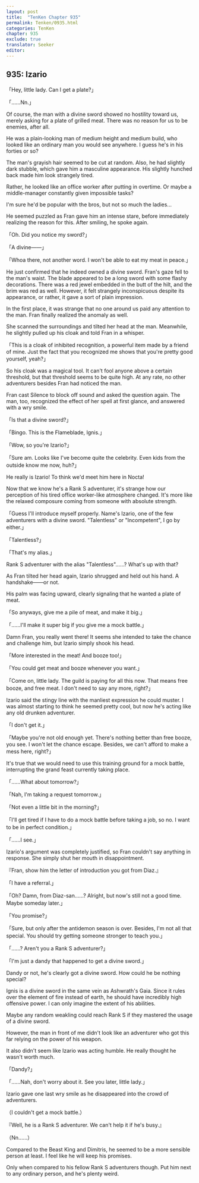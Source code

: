 ```yaml
---
layout: post
title:  "TenKen Chapter 935"
permalink: Tenken/0935.html
categories: TenKen
chapter: 935
exclude: true
translator: Seeker
editor: 
---
```

<h2>935: Izario</h2>

「Hey, little lady. Can I get a plate?」

「……Nn.」

 Of course, the man with a divine sword showed no hostility toward us, merely asking for a plate of grilled meat. There was no reason for us to be enemies, after all.

 He was a plain-looking man of medium height and medium build, who looked like an ordinary man you would see anywhere. I guess he's in his forties or so?

 The man's grayish hair seemed to be cut at random. Also, he had slightly dark stubble, which gave him a masculine appearance. His slightly hunched back made him look strangely tired.

 Rather, he looked like an office worker after putting in overtime. Or maybe a middle-manager constantly given impossible tasks?

 I'm sure he'd be popular with the bros, but not so much the ladies...

 He seemed puzzled as Fran gave him an intense stare, before immediately realizing the reason for this. After smiling, he spoke again.

「Oh. Did you notice my sword?」

「A divine――」

「Whoa there, not another word. I won't be able to eat my meat in peace.」

 He just confirmed that he indeed owned a divine sword. Fran's gaze fell to the man's waist. The blade appeared to be a long sword with some flashy decorations. There was a red jewel embedded in the butt of the hilt, and the brim was red as well. However, it felt strangely inconspicuous despite its appearance, or rather, it gave a sort of plain impression.

 In the first place, it was strange that no one around us paid any attention to the man. Fran finally realized the anomaly as well.

 She scanned the surroundings and tilted her head at the man. Meanwhile, he slightly pulled up his cloak and told Fran in a whisper.

「This is a cloak of inhibited recognition, a powerful item made by a friend of mine. Just the fact that you recognized me shows that you're pretty good yourself, yeah?」

 So his cloak was a magical tool. It can't fool anyone above a certain threshold, but that threshold seems to be quite high. At any rate, no other adventurers besides Fran had noticed the man.

 Fran cast Silence to block off sound and asked the question again. The man, too, recognized the effect of her spell at first glance, and answered with a wry smile.

「Is that a divine sword?」

「Bingo. This is the Flameblade, Ignis.」

「Wow, so you're Izario?」

「Sure am. Looks like I've become quite the celebrity. Even kids from the outside know me now, huh?」

 He really is Izario! To think we'd meet him here in Nocta!

 Now that we know he's a Rank S adventurer, it's strange how our perception of his tired office worker-like atmosphere changed. It's more like the relaxed composure coming from someone with absolute strength.

「Guess I'll introduce myself properly. Name's Izario, one of the few adventurers with a divine sword. "Talentless" or "Incompetent", I go by either.」

「Talentless?」

「That's my alias.」

 Rank S adventurer with the alias "Talentless"……? What's up with that?

 As Fran tilted her head again, Izario shrugged and held out his hand. A handshake――or not.

 His palm was facing upward, clearly signaling that he wanted a plate of meat.

「So anyways, give me a pile of meat, and make it big.」

「……I'll make it super big if you give me a mock battle.」

 Damn Fran, you really went there! It seems she intended to take the chance and challenge him, but Izario simply shook his head.

「More interested in the meat! And booze too!」

「You could get meat and booze whenever you want.」

「Come on, little lady. The guild is paying for all this now. That means free booze, and free meat. I don't need to say any more, right?」

 Izario said the stingy line with the manliest expression he could muster. I was almost starting to think he seemed pretty cool, but now he's acting like any old drunken adventurer.

「I don't get it.」

「Maybe you're not old enough yet. There's nothing better than free booze, you see. I won't let the chance escape. Besides, we can't afford to make a mess here, right?」

 It's true that we would need to use this training ground for a mock battle, interrupting the grand feast currently taking place.

「……What about tomorrow?」

「Nah, I'm taking a request tomorrow.」

「Not even a little bit in the morning?」

「I'll get tired if I have to do a mock battle before taking a job, so no. I want to be in perfect condition.」

「……I see.」

 Izario's argument was completely justified, so Fran couldn't say anything in response. She simply shut her mouth in disappointment.

『Fran, show him the letter of introduction you got from Diaz.』

「I have a referral.」

「Oh? Damn, from Diaz-san……? Alright, but now's still not a good time. Maybe someday later.」

「You promise?」

「Sure, but only after the antidemon season is over. Besides, I'm not all that special. You should try getting someone stronger to teach you.」

「……? Aren't you a Rank S adventurer?」

「I'm just a dandy that happened to get a divine sword.」

 Dandy or not, he's clearly got a divine sword. How could he be nothing special?

 Ignis is a divine sword in the same vein as Ashwrath's Gaia. Since it rules over the element of fire instead of earth, he should have incredibly high offensive power. I can only imagine the extent of his abilities.

 Maybe any random weakling could reach Rank S if they mastered the usage of a divine sword.

 However, the man in front of me didn't look like an adventurer who got this far relying on the power of his weapon.

 It also didn't seem like Izario was acting humble. He really thought he wasn't worth much.

「Dandy?」

「……Nah, don't worry about it. See you later, little lady.」

 Izario gave one last wry smile as he disappeared into the crowd of adventurers.

（I couldn't get a mock battle.）

『Well, he is a Rank S adventurer. We can't help it if he's busy.』

（Nn……）

 Compared to the Beast King and Dimitris, he seemed to be a more sensible person at least. I feel like he will keep his promises.

 Only when compared to his fellow Rank S adventurers though. Put him next to any ordinary person, and he's plenty weird.



